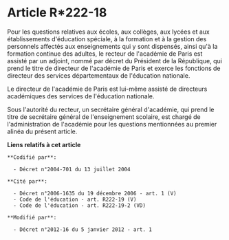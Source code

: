 # Article R*222-18

Pour les questions relatives aux écoles, aux collèges, aux lycées et aux établissements d'éducation spéciale, à la formation
et à la gestion des personnels affectés aux enseignements qui y sont dispensés, ainsi qu'à la formation continue des adultes,
le recteur de l'académie de Paris est assisté par un adjoint, nommé par décret du Président de la République, qui prend le
titre de directeur de l'académie de Paris et exerce les fonctions de directeur des services départementaux de l'éducation
nationale.

Le directeur de l'académie de Paris est lui-même assisté de directeurs académiques des services de l'éducation nationale.

Sous l'autorité du recteur, un secrétaire général d'académie, qui prend le titre de secrétaire général de l'enseignement
scolaire, est chargé de l'administration de l'académie pour les questions mentionnées au premier alinéa du présent article.

**Liens relatifs à cet article**

	**Codifié par**:

	  - Décret n°2004-701 du 13 juillet 2004

	**Cité par**:

	  - Décret n°2006-1635 du 19 décembre 2006 - art. 1 (V)
	  - Code de l'éducation - art. R222-19 (V)
	  - Code de l'éducation - art. R222-19-2 (VD)

	**Modifié par**:

	  - Décret n°2012-16 du 5 janvier 2012 - art. 1
